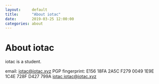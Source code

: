 ```yaml
---
layout:     default
title:      "About iotac"
date:       2019-03-25 12:00:00
categories: about
---
```

# About iotac
iotac is a student.

email: iotac@iotac.xyz
PGP fingerprint: E156 18FA 2A5C F279 0049  1E9E 1C4E 728F D427 799A [iotac <iotac@iotac.xyz>](https://iotac.xyz/PGP)
